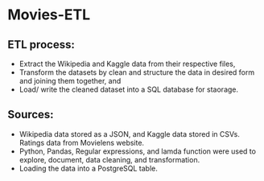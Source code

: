 # Movies-ETL

## ETL process: 

   - Extract the Wikipedia and Kaggle data from their respective files, 
   - Transform the datasets by clean and structure the data in desired form and joining them together, and 
   - Load/ write the cleaned dataset into a SQL database for staorage. 
    
## Sources:

   - Wikipedia data stored as a JSON, and Kaggle data stored in CSVs. Ratings data from Movielens website.
   - Python, Pandas, Regular expressions, and lamda function were used to explore, document, data cleaning, and transformation.
   - Loading the data into a PostgreSQL table.
    
